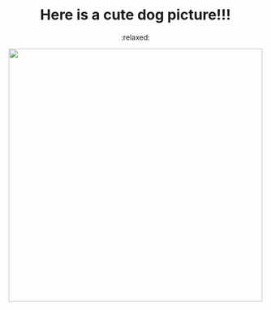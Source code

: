 <!DOCUMENT html>
<html>
<body>

<h1 align="center">Here is a cute dog picture!!!</h1> 
<p align="center"> :relaxed: </p>
<p align="center">
<img src="[https://static.soapcentral.com/editor/2025/02/06188-17384023296415.jpg](https://i.pinimg.com/474x/d7/1c/e2/d71ce2982ee7a0a3d6a3168c9e964c21.jpg)" width="500" height="500"> </p>

</body>
</html>

